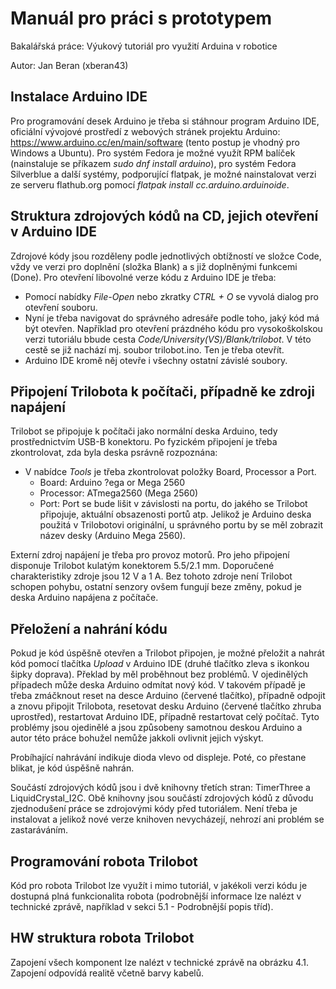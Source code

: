 # Manuál pro práci s prototypem

Bakalářská práce: Výukový tutoriál pro využití Arduina v robotice

Autor: Jan Beran (xberan43)

## Instalace Arduino IDE

Pro programování desek Arduino je třeba si stáhnour program Arduino IDE, oficiální vývojové prostředí z webových stránek projektu Arduino: https://www.arduino.cc/en/main/software (tento postup je vhodný pro Windows a Ubuntu). Pro systém Fedora je možné využít RPM balíček (nainstaluje se příkazem *sudo dnf install arduino*), pro systém Fedora Silverblue a další systémy, podporující flatpak, je možné nainstalovat verzi ze serveru flathub.org pomocí *flatpak install cc.arduino.arduinoide*.

## Struktura zdrojových kódů na CD, jejich otevření v Arduino IDE

Zdrojové kódy jsou rozděleny podle jednotlivých obtížností ve složce Code, vždy ve verzi pro doplnění (složka Blank) a s již doplněnými funkcemi (Done). Pro otevření libovolné verze kódu z Arduino IDE je třeba:

* Pomocí nabídky *File-Open* nebo zkratky *CTRL + O* se vyvolá dialog pro otevření souboru.
* Nyní je třeba navigovat do správného adresáře podle toho, jaký kód má být otevřen. Například pro otevření prázdného kódu pro vysokoškolskou verzi tutoriálu bbude cesta *Code/University(VS)/Blank/trilobot*. V této cestě se již nachází mj. soubor trilobot.ino. Ten je třeba otevřít.
* Arduino IDE kromě něj otevře i všechny ostatní závislé soubory.

## Připojení Trilobota k počítači, případně ke zdroji napájení

Trilobot se připojuje k počítači jako normální deska Arduino, tedy prostřednictvím USB-B konektoru. Po fyzickém připojení je třeba zkontrolovat, zda byla deska psrávně rozpoznána:

* V nabídce *Tools* je třeba zkontrolovat položky Board, Processor a Port. 
	* Board: Arduino ?ega or Mega 2560
	* Processor: ATmega2560 (Mega 2560)
	* Port: Port se bude lišit v závislosti na portu, do jakého se Trilobot připojuje, aktuální obsazenosti portů atp. Jelikož je Arduino deska použitá v Trilobotovi originální, u správného portu by se měl zobrazit název desky (Arduino Mega 2560). 

Externí zdroj napájení je třeba pro provoz motorů. Pro jeho připojení disponuje Trilobot kulatým konektorem 5.5/2.1 mm. Doporučené charakteristiky zdroje jsou 12 V a 1 A. Bez tohoto zdroje není Trilobot schopen pohybu, ostatní senzory ovšem fungují beze změny, pokud je deska Arduino napájena z počítače. 

## Přeložení a nahrání kódu

Pokud je kód úspěšně otevřen a Trilobot připojen, je možné přeložit a nahrát kód pomocí tlačítka *Upload* v Arduino IDE (druhé tlačítko zleva s ikonkou šipky doprava). Překlad by měl proběhnout bez problémů. V ojedinělých případech může deska Arduino odmítat nový kód. V takovém případě je třeba zmáčknout reset na desce Arduino (červené tlačítko), případně odpojit a znovu připojit Trilobota, resetovat desku Arduino (červené tlačítko zhruba uprostřed), restartovat Arduino IDE, případně restartovat celý počítač. Tyto problémy jsou ojedinělé a jsou způsobeny samotnou deskou Arduino a autor této práce bohužel nemůže jakkoli ovlivnit jejich výskyt. 

Probíhající nahrávání indikuje dioda vlevo od displeje. Poté, co přestane blikat, je kód úspěšně nahrán. 

Součástí zdrojových kódů jsou i dvě knihovny třetích stran: TimerThree a LiquidCrystal_I2C. Obě knihovny jsou součástí zdrojových kódů z důvodu zjednodušení práce se zdrojovými kódy před tutoriálem. Není třeba je instalovat a jelikož nové verze knihoven nevycházejí, nehrozí ani problém se zastaráváním.  

## Programování robota Trilobot

Kód pro robota Trilobot lze využít i mimo tutoriál, v jakékoli verzi kódu je dostupná plná funkcionalita robota (podrobnější informace lze nalézt v technické zprávě, například v sekci 5.1 - Podrobnější popis tříd). 

## HW struktura robota Trilobot

Zapojení všech komponent lze nalézt v technické zprávě na obrázku 4.1. Zapojení odpovídá realitě včetně barvy kabelů. 